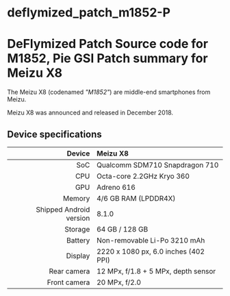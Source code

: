 # deflymized_patch_m1852-P
DeFlymized Patch Source code for M1852, Pie
GSI Patch summary for Meizu X8
==============

The Meizu X8 (codenamed _"M1852"_) are middle-end smartphones from Meizu.

Meizu X8 was announced and released in December 2018.

## Device specifications

| Device       | Meizu X8                             |
| -----------: | :------------------------------------- |
| SoC          | Qualcomm SDM710 Snapdragon 710         |
| CPU          | Octa-core 2.2GHz Kryo 360              |
| GPU          | Adreno 616                             |
| Memory       | 4/6 GB RAM (LPDDR4X)                   |
| Shipped Android version | 8.1.0                       |
| Storage      | 64 GB / 128 GB                         |
| Battery      | Non-removable Li-Po 3210 mAh           |
| Display      | 2220 x 1080 px, 6.0 inches (402 PPI)   |
| Rear camera  | 12 MPx, f/1.8 + 5 MPx, depth sensor    |
| Front camera | 20 MPx, f/2.0                          |
